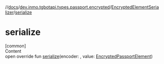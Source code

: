 //[docs](../../../index.md)/[dev.inmo.tgbotapi.types.passport.encrypted](../index.md)/[EncryptedElementSerializer](index.md)/[serialize](serialize.md)



# serialize  
[common]  
Content  
open override fun [serialize](serialize.md)(encoder: , value: [EncryptedPassportElement](../../dev.inmo.tgbotapi.types.passport.encrypted.abstracts/-encrypted-passport-element/index.md))  



